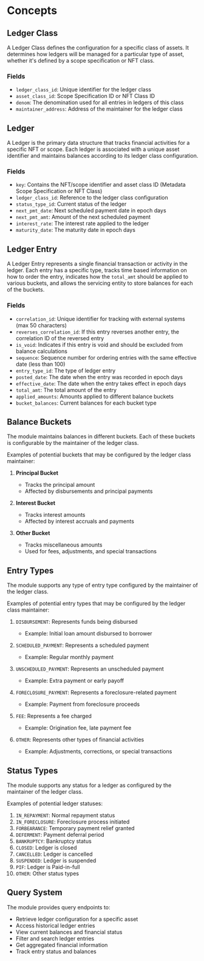 # Concepts

## Ledger Class

A Ledger Class defines the configuration for a specific class of assets. It determines how ledgers will be managed for a particular type of asset, whether it's defined by a scope specification or NFT class.

### Fields
- `ledger_class_id`: Unique identifier for the ledger class
- `asset_class_id`: Scope Specification ID or NFT Class ID
- `denom`: The denomination used for all entries in ledgers of this class
- `maintainer_address`: Address of the maintainer for the ledger class

## Ledger

A Ledger is the primary data structure that tracks financial activities for a specific NFT or scope. Each ledger is associated with a unique asset identifier and maintains balances according to its ledger class configuration.

### Fields
- `key`: Contains the NFT/scope identifier and asset class ID (Metadata Scope Specification or NFT Class)
- `ledger_class_id`: Reference to the ledger class configuration
- `status_type_id`: Current status of the ledger
- `next_pmt_date`: Next scheduled payment date in epoch days
- `next_pmt_amt`: Amount of the next scheduled payment
- `interest_rate`: The interest rate applied to the ledger
- `maturity_date`: The maturity date in epoch days

## Ledger Entry

A Ledger Entry represents a single financial transaction or activity in the ledger. Each entry has a specific type, tracks time based information on how to order the entry, indicates how the `total_amt` should be applied to various buckets, and allows the servicing entity to store balances for each of the buckets.

### Fields
- `correlation_id`: Unique identifier for tracking with external systems (max 50 characters)
- `reverses_correlation_id`: If this entry reverses another entry, the correlation ID of the reversed entry
- `is_void`: Indicates if this entry is void and should be excluded from balance calculations
- `sequence`: Sequence number for ordering entries with the same effective date (less than 100)
- `entry_type_id`: The type of ledger entry
- `posted_date`: The date when the entry was recorded in epoch days
- `effective_date`: The date when the entry takes effect in epoch days
- `total_amt`: The total amount of the entry
- `applied_amounts`: Amounts applied to different balance buckets
- `bucket_balances`: Current balances for each bucket type

## Balance Buckets

The module maintains balances in different buckets. Each of these buckets is configurable by the maintainer of the ledger class.

Examples of potential buckets that may be configured by the ledger class maintainer:

1. **Principal Bucket**
   - Tracks the principal amount
   - Affected by disbursements and principal payments

2. **Interest Bucket**
   - Tracks interest amounts
   - Affected by interest accruals and payments

3. **Other Bucket**
   - Tracks miscellaneous amounts
   - Used for fees, adjustments, and special transactions

## Entry Types

The module supports any type of entry type configured by the maintainer of the ledger class.

Examples of potential entry types that may be configured by the ledger class maintainer:

1. `DISBURSEMENT`: Represents funds being disbursed
   - Example: Initial loan amount disbursed to borrower

2. `SCHEDULED_PAYMENT`: Represents a scheduled payment
   - Example: Regular monthly payment

3. `UNSCHEDULED_PAYMENT`: Represents an unscheduled payment
   - Example: Extra payment or early payoff

4. `FORECLOSURE_PAYMENT`: Represents a foreclosure-related payment
   - Example: Payment from foreclosure proceeds

5. `FEE`: Represents a fee charged
   - Example: Origination fee, late payment fee

6. `OTHER`: Represents other types of financial activities
   - Example: Adjustments, corrections, or special transactions

## Status Types

The module supports any status for a ledger as configured by the maintainer of the ledger class.

Examples of potential ledger statuses:
1. `IN_REPAYMENT`: Normal repayment status
2. `IN_FORECLOSURE`: Foreclosure process initiated
3. `FORBEARANCE`: Temporary payment relief granted
4. `DEFERMENT`: Payment deferral period
5. `BANKRUPTCY`: Bankruptcy status
6. `CLOSED`: Ledger is closed
7. `CANCELLED`: Ledger is cancelled
8. `SUSPENDED`: Ledger is suspended
9. `PIF`: Ledger is Paid-in-full
10. `OTHER`: Other status types

## Query System

The module provides query endpoints to:
- Retrieve ledger configuration for a specific asset
- Access historical ledger entries
- View current balances and financial status
- Filter and search ledger entries
- Get aggregated financial information
- Track entry status and balances 